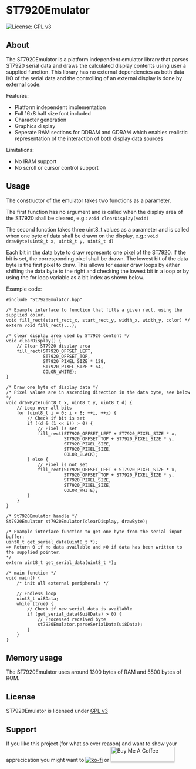 # ST7920Emulator
[![License: GPL v3](https://img.shields.io/badge/License-GPLv3-blue.svg)](https://www.gnu.org/licenses/gpl-3.0)

## About
The ST7920Emulator is a platform independent emulator library that parses ST7920 serial data and draws the calculated display contents using user a supplied function. This library has no external dependencies as both data I/O of the serial data and the controlling of an external display is done by external code.

Features:
* Platform independent implementation
* Full 16x8 half size font included
* Character generation
* Graphics display
* Seperate RAM sections for DDRAM and GDRAM which enables realistic representation of the interaction of both display data sources

Limitations:
* No IRAM support
* No scroll or cursor control support

## Usage
The constructor of the emulator takes two functions as a parameter.

The first function has no argument and is called when the display area of the ST7920 shall be cleared, e.g.: ```void clearDisplay(void)```

The second function takes three uint8_t values as a parameter and is called when one byte of data shall be drawn on the display, e.g.: ```void drawByte(uint8_t x, uint8_t y, uint8_t d)```

Each bit in the data byte to draw represents one pixel of the ST7920. If the bit is set, the corresponding pixel shall be drawn. The lowest bit of the data byte is the first pixel to draw. This allows for easier draw loops by either shifting the data byte to the right and checking the lowest bit in a loop or by using the for loop variable as a bit index as shown below.

Example code:
```
#include "St7920Emulator.hpp"

/* Example interface to function that fills a given rect. using the supplied color.
void fill_rect(start_rect_x, start_rect_y, width_x, width_y, color) */
extern void fill_rect(...);

/* Clear display area used by ST7920 content */
void clearDisplay() {
    // Clear ST7920 display area
    fill_rect(ST7920_OFFSET_LEFT,
              ST7920_OFFSET_TOP,
              ST7920_PIXEL_SIZE * 128,
              ST7920_PIXEL_SIZE * 64,
              COLOR_WHITE);
}

/* Draw one byte of display data */
/* Pixel values are in ascending direction in the data byte, see below */
void drawByte(uint8_t x, uint8_t y, uint8_t d) {
    // Loop over all bits
    for (uint8_t i = 0; i < 8; ++i, ++x) {
        // Check if bit is set
        if ((d & (1 << i)) > 0) {
            // Pixel is set
            fill_rect(ST7920_OFFSET_LEFT + ST7920_PIXEL_SIZE * x,
                      ST7920_OFFSET_TOP + ST7920_PIXEL_SIZE * y,
                      ST7920_PIXEL_SIZE,
                      ST7920_PIXEL_SIZE,
                      COLOR_BLACK);
        } else {
            // Pixel is not set
            fill_rect(ST7920_OFFSET_LEFT + ST7920_PIXEL_SIZE * x,
                      ST7920_OFFSET_TOP + ST7920_PIXEL_SIZE * y,
                      ST7920_PIXEL_SIZE,
                      ST7920_PIXEL_SIZE,
                      COLOR_WHITE);
        }
    }
}

/* St7920Emulator handle */
St7920Emulator st7920Emulator(clearDisplay, drawByte);

/* Example interface function to get one byte from the serial input buffer:
uint8_t get_serial_data(uint8_t *);
=> Return 0 if no data available and >0 if data has been written to the supplied pointer.
*/
extern uint8_t get_serial_data(uint8_t *);

/* main function */
void main() {
    /* init all external peripherals */

    // Endless loop
    uint8_t ui8Data;
    while (true) {
        // Check if new serial data is available
        if (get_serial_data(&ui8Data) > 0) {
            // Processed received byte
            st7920Emulator.parseSerialData(ui8Data);
        }
    }
}
```

## Memory usage
The ST7920Emulator uses around 1300 bytes of RAM and 5500 bytes of ROM.

## License
ST7920Emulator is licensed under [GPL v3](https://www.gnu.org/licenses/gpl-3.0)

## Support
If you like this project (for what so ever reason) and want to show your apprecication you might want to [![ko-fi](https://ko-fi.com/img/githubbutton_sm.svg)](https://ko-fi.com/L3L03JDC5) or <a href="https://www.buymeacoffee.com/teeminus" target="_blank"><img src="https://www.buymeacoffee.com/assets/img/custom_images/orange_img.png" alt="Buy Me A Coffee" style="height: 41px !important;width: 174px !important;box-shadow: 0px 3px 2px 0px rgba(190, 190, 190, 0.5) !important;-webkit-box-shadow: 0px 3px 2px 0px rgba(190, 190, 190, 0.5) !important;" ></a>